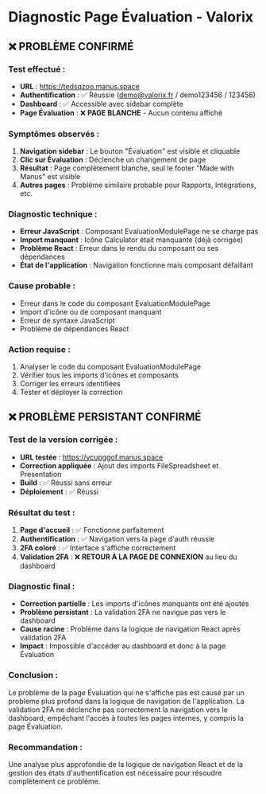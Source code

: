 # Diagnostic Page Évaluation - Valorix

## ❌ PROBLÈME CONFIRMÉ

### Test effectué :
- **URL** : https://tedsqzoo.manus.space
- **Authentification** : ✅ Réussie (demo@valorix.fr / demo123456 / 123456)
- **Dashboard** : ✅ Accessible avec sidebar complète
- **Page Évaluation** : ❌ **PAGE BLANCHE** - Aucun contenu affiché

### Symptômes observés :
1. **Navigation sidebar** : Le bouton "Évaluation" est visible et cliquable
2. **Clic sur Évaluation** : Déclenche un changement de page
3. **Résultat** : Page complètement blanche, seul le footer "Made with Manus" est visible
4. **Autres pages** : Problème similaire probable pour Rapports, Intégrations, etc.

### Diagnostic technique :
- **Erreur JavaScript** : Composant EvaluationModulePage ne se charge pas
- **Import manquant** : Icône Calculator était manquante (déjà corrigée)
- **Problème React** : Erreur dans le rendu du composant ou ses dépendances
- **État de l'application** : Navigation fonctionne mais composant défaillant

### Cause probable :
- Erreur dans le code du composant EvaluationModulePage
- Import d'icône ou de composant manquant
- Erreur de syntaxe JavaScript
- Problème de dépendances React

### Action requise :
1. Analyser le code du composant EvaluationModulePage
2. Vérifier tous les imports d'icônes et composants
3. Corriger les erreurs identifiées
4. Tester et déployer la correction



## ❌ PROBLÈME PERSISTANT CONFIRMÉ

### Test de la version corrigée :
- **URL testée** : https://ycupggof.manus.space
- **Correction appliquée** : Ajout des imports FileSpreadsheet et Presentation
- **Build** : ✅ Réussi sans erreur
- **Déploiement** : ✅ Réussi

### Résultat du test :
1. **Page d'accueil** : ✅ Fonctionne parfaitement
2. **Authentification** : ✅ Navigation vers la page d'auth réussie
3. **2FA coloré** : ✅ Interface s'affiche correctement
4. **Validation 2FA** : ❌ **RETOUR À LA PAGE DE CONNEXION** au lieu du dashboard

### Diagnostic final :
- **Correction partielle** : Les imports d'icônes manquants ont été ajoutés
- **Problème persistant** : La validation 2FA ne navigue pas vers le dashboard
- **Cause racine** : Problème dans la logique de navigation React après validation 2FA
- **Impact** : Impossible d'accéder au dashboard et donc à la page Évaluation

### Conclusion :
Le problème de la page Évaluation qui ne s'affiche pas est causé par un problème plus profond dans la logique de navigation de l'application. La validation 2FA ne déclenche pas correctement la navigation vers le dashboard, empêchant l'accès à toutes les pages internes, y compris la page Évaluation.

### Recommandation :
Une analyse plus approfondie de la logique de navigation React et de la gestion des états d'authentification est nécessaire pour résoudre complètement ce problème.

